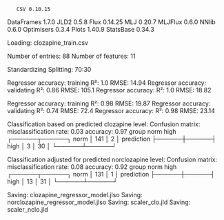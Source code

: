        CSV 0.10.15
DataFrames 1.7.0
      JLD2 0.5.8
      Flux 0.14.25
       MLJ 0.20.7
   MLJFlux 0.6.0
     NNlib 0.6.0
Optimisers 0.3.4
     Plots 1.40.9
 StatsBase 0.34.3

Loading: clozapine_train.csv

Number of entries: 88
Number of features: 11

Standardizing
Splitting: 70:30

Regressor accuracy: training
  R²: 1.0
  RMSE: 14.94
Regressor accuracy: validating
  R²: 0.86
  RMSE: 105.1
Regressor accuracy:
  R²: 1.0
  RMSE: 18.82

Regressor accuracy: training
  R²: 0.98
  RMSE: 19.87
Regressor accuracy: validating
  R²: 0.74
  RMSE: 72.4
Regressor accuracy:
  R²: 0.98
  RMSE: 23.14

Classification based on predicted clozapine level:
Confusion matrix:
  misclassification rate: 0.03
  accuracy: 0.97
                     group
                  norm   high   
                ┌──────┬──────┐
           norm │  141 │    2 │
prediction      ├──────┼──────┤
           high │    3 │   30 │
                └──────┴──────┘
         
Classification adjusted for predicted norclozapine level:
Confusion matrix:
  misclassification rate: 0.08
  accuracy: 0.92
                     group
                  norm   high   
                ┌──────┬──────┐
           norm │  131 │    1 │
prediction      ├──────┼──────┤
           high │   13 │   31 │
                └──────┴──────┘
         
Saving: clozapine_regressor_model.jlso
Saving: norclozapine_regressor_model.jlso
Saving: scaler_clo.jld
Saving: scaler_nclo.jld


